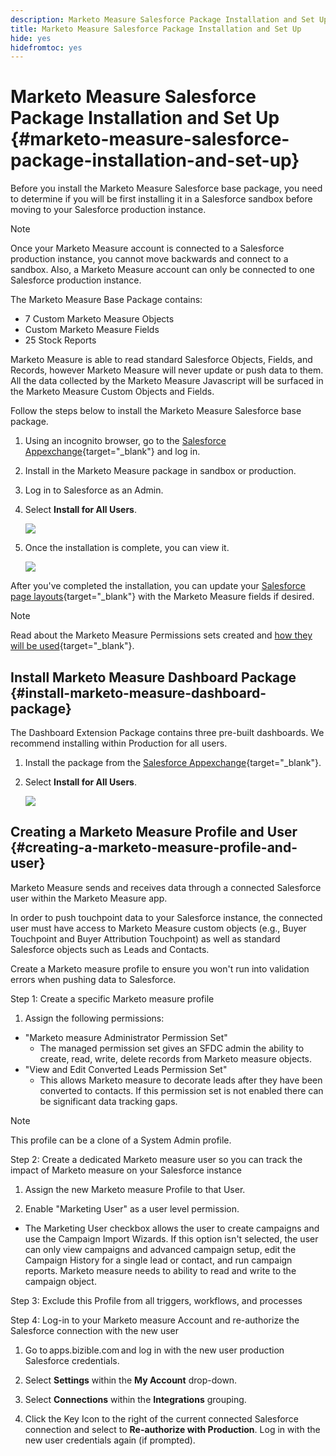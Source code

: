 ```yaml
---
description: Marketo Measure Salesforce Package​ Installation and Set Up - Marketo Measure - Product Documentation
title: Marketo Measure Salesforce Package​ Installation and Set Up
hide: yes
hidefromtoc: yes
---
```

# Marketo Measure Salesforce Package​ Installation and Set Up {#marketo-measure-salesforce-package​-installation-and-set-up}

Before you install the Marketo Measure Salesforce base package, you need to determine if you will be first installing it in a Salesforce sandbox before moving to your Salesforce production instance. 

>[!NOTE]
>
>Once your Marketo Measure account is connected to a Salesforce production instance, you cannot move backwards and connect to a sandbox. Also, a Marketo Measure account can only be connected to one Salesforce production instance. 

The Marketo Measure Base Package contains: 

* 7 Custom Marketo Measure Objects 
* Custom Marketo Measure Fields 
* 25 Stock Reports 

Marketo Measure is able to read standard Salesforce Objects, Fields, and Records, however Marketo Measure will never update or push data to them. All the data collected by the Marketo Measure Javascript will be surfaced in the Marketo Measure Custom Objects and Fields. 

Follow the steps below to install the Marketo Measure Salesforce base package.

1. Using an incognito browser, go to the [Salesforce Appexchange](https://appexchange.salesforce.com/){target="_blank"} and log in.

1. Install in the Marketo Measure package in sandbox or production.

1. Log in to Salesforce as an Admin.

1. Select **Install for All Users**.

   ![](assets/marketo-measure-salesforce-package​-installation-and-set-up-1.png)

1. Once the installation is complete, you can view it.

   ![](assets/marketo-measure-salesforce-package​-installation-and-set-up-2.png)

After you've completed the installation, you can update your [Salesforce page layouts](/help/configuration-and-setup/marketo-measure-and-salesforce/page-layout-instructions.md){target="_blank"} with the Marketo Measure fields if desired. 

>[!NOTE]
>
>Read about the Marketo Measure Permissions sets created and [how they will be used](/help/configuration-and-setup/marketo-measure-and-salesforce/marketo-measure-permission-sets.md){target="_blank"}. 

## Install Marketo Measure Dashboard Package​ {#install-marketo-measure-dashboard-package}

The Dashboard Extension Package contains three pre-built dashboards. We recommend installing within Production for all users.​ 

1. Install the package from the [Salesforce Appexchange](https://appexchange.salesforce.com/){target="_blank"}.

1. Select **Install for All Users**.

   ![](assets/marketo-measure-salesforce-package​-installation-and-set-up-3.png)

## Creating a Marketo Measure Profile and User {#creating-a-marketo-measure-profile-and-user}

Marketo Measure sends and receives data through a connected Salesforce user within the Marketo Measure app. 

In order to push touchpoint data to your Salesforce instance, the connected user must have access to Marketo Measure custom objects (e.g., Buyer Touchpoint and Buyer Attribution Touchpoint) as well as standard Salesforce objects such as Leads and Contacts. 

Create a Marketo measure profile to ensure you won't run into validation errors when pushing data to Salesforce.  

Step 1: Create a specific Marketo measure profile

1. Assign the following permissions: 

* "Marketo measure Administrator Permission Set" 
   * The managed permission set gives an SFDC admin the ability to create, read, write, delete records from Marketo measure objects. 
* "View and Edit Converted Leads Permission Set" 
   * This allows Marketo measure to decorate leads after they have been converted to contacts. If this permission set is not enabled there can be significant data tracking gaps. 

>[!NOTE]
>
>This profile can be a clone of a System Admin profile.

Step 2: Create a dedicated Marketo measure user so you can track the impact of Marketo measure on your Salesforce instance

1. Assign the new Marketo measure Profile to that User.

1. Enable "Marketing User" as a user level permission.

* The Marketing User checkbox allows the user to create campaigns and use the Campaign Import Wizards. If this option isn't selected, the user can only view campaigns and advanced campaign setup, edit the Campaign History for a single lead or contact, and run campaign reports. Marketo measure needs to ability to read and write to the campaign object. 
 
Step 3: Exclude this Profile from all triggers, workflows, and processes

Step 4: Log-in to your Marketo measure Account and re-authorize the Salesforce connection with the new user 

1. Go to apps.bizible.com and log in with the new user production Salesforce credentials.

1. Select **Settings** within the **My Account** drop-down.

1. Select **Connections** within the **Integrations** grouping.

1. Click the Key Icon to the right of the current connected Salesforce connection and select to **Re-authorize with Production**. Log in with the new user credentials again (if prompted).
